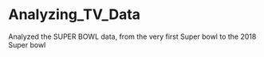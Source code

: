 # Analyzing_TV_Data
Analyzed the SUPER BOWL data, from the very first Super bowl to the 2018 Super bowl
